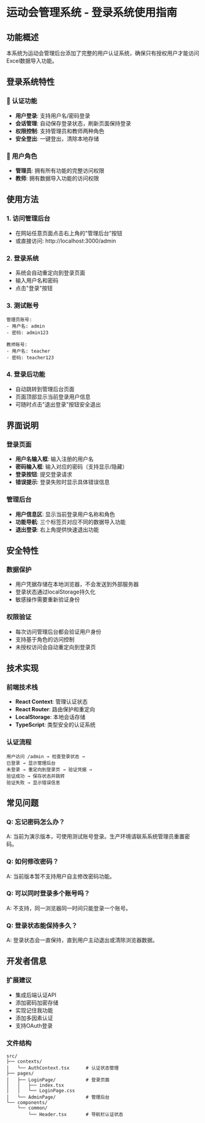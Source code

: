 # 运动会管理系统 - 登录系统使用指南

## 功能概述

本系统为运动会管理后台添加了完整的用户认证系统，确保只有授权用户才能访问Excel数据导入功能。

## 登录系统特性

### 🔐 认证功能
- **用户登录**: 支持用户名/密码登录
- **会话管理**: 自动保存登录状态，刷新页面保持登录
- **权限控制**: 支持管理员和教师两种角色
- **安全登出**: 一键登出，清除本地存储

### 👥 用户角色
- **管理员**: 拥有所有功能的完整访问权限
- **教师**: 拥有数据导入功能的访问权限

## 使用方法

### 1. 访问管理后台
- 在网站任意页面点击右上角的"管理后台"按钮
- 或直接访问: http://localhost:3000/admin

### 2. 登录系统
- 系统会自动重定向到登录页面
- 输入用户名和密码
- 点击"登录"按钮

### 3. 测试账号
```
管理员账号:
- 用户名: admin
- 密码: admin123

教师账号:
- 用户名: teacher
- 密码: teacher123
```

### 4. 登录后功能
- 自动跳转到管理后台页面
- 页面顶部显示当前登录用户信息
- 可随时点击"退出登录"按钮安全退出

## 界面说明

### 登录页面
- **用户名输入框**: 输入注册的用户名
- **密码输入框**: 输入对应的密码（支持显示/隐藏）
- **登录按钮**: 提交登录请求
- **错误提示**: 登录失败时显示具体错误信息

### 管理后台
- **用户信息区**: 显示当前登录用户名称和角色
- **功能导航**: 三个标签页对应不同的数据导入功能
- **退出登录**: 右上角提供快速退出功能

## 安全特性

### 数据保护
- 用户凭据存储在本地浏览器，不会发送到外部服务器
- 登录状态通过localStorage持久化
- 敏感操作需要重新验证身份

### 权限验证
- 每次访问管理后台都会验证用户身份
- 支持基于角色的访问控制
- 未授权访问会自动重定向到登录页

## 技术实现

### 前端技术栈
- **React Context**: 管理认证状态
- **React Router**: 路由保护和重定向
- **LocalStorage**: 本地会话存储
- **TypeScript**: 类型安全的认证系统

### 认证流程
```
用户访问 /admin → 检查登录状态 → 
已登录 → 显示管理后台
未登录 → 重定向到登录页 → 验证凭据 → 
验证成功 → 保存状态并跳转
验证失败 → 显示错误信息
```

## 常见问题

### Q: 忘记密码怎么办？
A: 当前为演示版本，可使用测试账号登录。生产环境请联系系统管理员重置密码。

### Q: 如何修改密码？
A: 当前版本暂不支持用户自主修改密码功能。

### Q: 可以同时登录多个账号吗？
A: 不支持，同一浏览器同一时间只能登录一个账号。

### Q: 登录状态能保持多久？
A: 登录状态会一直保持，直到用户主动退出或清除浏览器数据。

## 开发者信息

### 扩展建议
- 集成后端认证API
- 添加密码加密存储
- 实现记住我功能
- 添加多因素认证
- 支持OAuth登录

### 文件结构
```
src/
├── contexts/
│   └── AuthContext.tsx      # 认证状态管理
├── pages/
│   ├── LoginPage/           # 登录页面
│   │   ├── index.tsx
│   │   └── LoginPage.css
│   └── AdminPage/           # 管理后台
└── components/
    └── common/
        └── Header.tsx       # 导航栏认证状态
```
